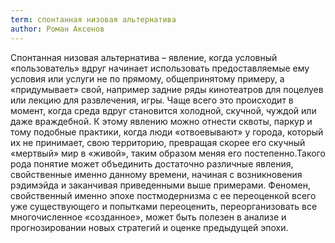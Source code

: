 ```yaml
---
term: спонтанная низовая альтернатива
author: Роман Аксенов
---
```

Спонтанная низовая альтернатива – явление, когда условный «пользователь» вдруг начинает использовать предоставляемые ему условия или услуги не по прямому, общепринятому примеру, а «придумывает» свой, например задние ряды кинотеатров для поцелуев или лекцию для развлечения, игры. Чаще всего это происходит в момент, когда среда вдруг становится холодной, скучной, чуждой или даже враждебной. К этому явлению можно отнести сквоты, паркур и тому подобные практики, когда люди «отвоевывают» у города, который их не принимает, свою территорию, превращая скорее его скучный «мертвый» мир в «живой», таким образом меняя его постепенно.Такого рода понятие может объединить достаточно различные явления, свойственные именно данному времени, начиная с возникновения рэдимэйда и заканчивая приведенными выше примерами. Феномен, свойственный именно эпохе постмодернизма с ее переоценкой всего уже существующего и попытками переоценить, переорганизовать все многочисленное «созданное», может быть полезен в анализе и прогнозировании новых стратегий и оценке предыдущей эпохи. 
